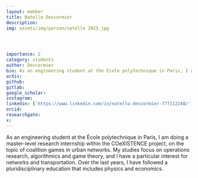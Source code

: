 ```yaml
---
layout: member
title: Natello Descormier
description:
img: assets/img/person/natello 2025.jpg




importance: 2
category: students
author: Descormier
bio: As an engineering student at the École polytechnique in Paris, I am doing a master-level research internship within the COeXISTENCE project, on the topic of coalition games in urban networks.
arXiv:
github: 
gitlab:
google_scholar: 
instagram:
linkedin: ['https://www.linkedin.com/in/natello-descormier-777112248/',natello-descormier]
orcid: 
researchgate:
x: 
---
```

As an engineering student at the École polytechnique in Paris, I am doing a master-level research internship within the COeXISTENCE project, on the topic of coalition games in urban networks. My studies focus on operations research, algorithmics and game theory, and I have a particular interest for networks and transportation. Over the last years, I have followed a pluridisciplinary education that includes physics and economics.
